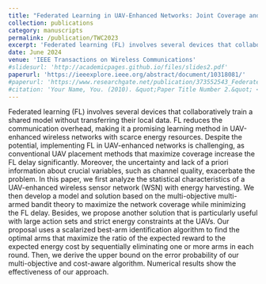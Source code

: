```yaml
---
title: "Federated Learning in UAV-Enhanced Networks: Joint Coverage and Convergence Time Optimization"
collection: publications
category: manuscripts
permalink: /publication/TWC2023
excerpt: 'Federated learning (FL) involves several devices that collaboratively train a shared model without transferring their local data. FL reduces the communication overhead, making it a promising learning method in UAV-enhanced wireless networks with scarce energy resources. Despite the potential, implementing FL in UAV-enhanced networks is challenging, as conventional UAV placement methods that maximize coverage increase the FL delay significantly. Moreover, the uncertainty and lack of a priori information about crucial variables, such as channel quality, exacerbate the problem. In this paper, we first analyze the statistical characteristics of a UAV-enhanced wireless sensor network (WSN) with energy harvesting. We then develop a model and solution based on the multi-objective multi-armed bandit theory to maximize the network coverage while minimizing the FL delay. Besides, we propose another solution that is particularly useful with large action sets and strict energy constraints at the UAVs. Our proposal uses a scalarized best-arm identification algorithm to find the optimal arms that maximize the ratio of the expected reward to the expected energy cost by sequentially eliminating one or more arms in each round. Then, we derive the upper bound on the error probability of our multi-objective and cost-aware algorithm. Numerical results show the effectiveness of our approach.'
date: June 2024
venue: 'IEEE Transactions on Wireless Communications'
#slidesurl: 'http://academicpages.github.io/files/slides2.pdf'
paperurl: 'https://ieeexplore.ieee.org/abstract/document/10318081/'
#paperurl: 'https://www.researchgate.net/publication/373552543_Federated_Learning_in_UAV-Enhanced_Networks_Joint_Coverage_and_Convergence_Time_Optimization'
#citation: 'Your Name, You. (2010). &quot;Paper Title Number 2.&quot; <i>Journal 1</i>. 1(2).'
---
```


Federated learning (FL) involves several devices that collaboratively train a shared model without transferring their local data. FL reduces the communication overhead, making it a promising learning method in UAV-enhanced wireless networks with scarce energy resources. Despite the potential, implementing FL in UAV-enhanced networks is challenging, as conventional UAV placement methods that maximize coverage increase the FL delay significantly. Moreover, the uncertainty and lack of a priori information about crucial variables, such as channel quality, exacerbate the problem. In this paper, we first analyze the statistical characteristics of a UAV-enhanced wireless sensor network (WSN) with energy harvesting. We then develop a model and solution based on the multi-objective multi-armed bandit theory to maximize the network coverage while minimizing the FL delay. Besides, we propose another solution that is particularly useful with large action sets and strict energy constraints at the UAVs. Our proposal uses a scalarized best-arm identification algorithm to find the optimal arms that maximize the ratio of the expected reward to the expected energy cost by sequentially eliminating one or more arms in each round. Then, we derive the upper bound on the error probability of our multi-objective and cost-aware algorithm. Numerical results show the effectiveness of our approach.